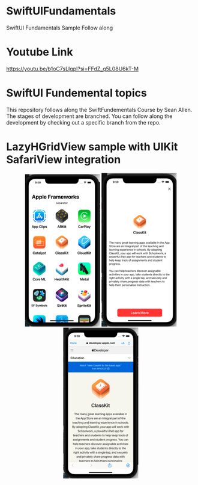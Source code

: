 # SwiftUIFundamentals
SwiftUI Fundamentals Sample Follow along

# Youtube Link
https://youtu.be/b1oC7sLIgpI?si=FFdZ_q5L08U6kT-M

# SwiftUI Fundemental topics

This repository follows along the SwiftFundementals Course by Sean Allen. The stages of development are branched.  You can follow along the development by checking out a specific branch from the repo.

# LazyHGridView sample with UIKit SafariView integration 

<!--  
![Alt text](/screens/gridScreen.png) ![Alt text](/screens/detailScreen.png) 
![Alt text](/screens/safariUikitView.png)
-->

<p align="center">
  <img src="/screens/gridScreen.png" alt="Grid Screen" width="200">
  <img src="/screens/detailScreen.png" alt="Detail Screen" width="200">
  <img src="/screens/safariUikitView.png" alt="Safari View" width="200">
</p>